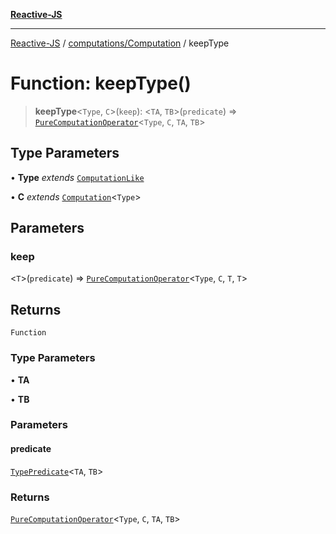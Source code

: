 [**Reactive-JS**](../../../README.md)

***

[Reactive-JS](../../../README.md) / [computations/Computation](../README.md) / keepType

# Function: keepType()

> **keepType**\<`Type`, `C`\>(`keep`): \<`TA`, `TB`\>(`predicate`) => [`PureComputationOperator`](../../type-aliases/PureComputationOperator.md)\<`Type`, `C`, `TA`, `TB`\>

## Type Parameters

• **Type** *extends* [`ComputationLike`](../../interfaces/ComputationLike.md)

• **C** *extends* [`Computation`](../../interfaces/Computation.md)\<`Type`\>

## Parameters

### keep

\<`T`\>(`predicate`) => [`PureComputationOperator`](../../type-aliases/PureComputationOperator.md)\<`Type`, `C`, `T`, `T`\>

## Returns

`Function`

### Type Parameters

• **TA**

• **TB**

### Parameters

#### predicate

[`TypePredicate`](../../../functions/type-aliases/TypePredicate.md)\<`TA`, `TB`\>

### Returns

[`PureComputationOperator`](../../type-aliases/PureComputationOperator.md)\<`Type`, `C`, `TA`, `TB`\>
